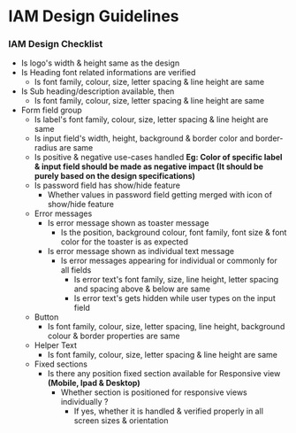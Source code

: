 # IAM Design Guidelines
### IAM Design Checklist
- Is logo's width & height same as the design
- Is Heading font related informations are verified 
    - Is font family, colour, size, letter spacing & line height are same
- Is Sub heading/description available, then
     - Is font family, colour, size, letter spacing & line height are same
- Form field group
    - Is label's font family, colour, size, letter spacing & line height are same
    - Is input field's width, height, background & border color and border-radius are same
    - Is positive & negative use-cases handled **Eg: Color of specific label & input field should be made as negative impact (It should be purely based on the design specifications)**
    - Is password field has show/hide feature
        - Whether values in password field getting merged with icon of show/hide feature
    - Error messages
        - Is error message shown as toaster message
            - Is the position, background colour, font family, font size & font color for the toaster is as expected
        - Is error message shown as individual text message
            - Is error messages appearing for individual or commonly for all fields
                - Is error text's font family, size, line height, letter spacing and spacing above & below are same
                - Is error text's gets hidden while user types on the input field
    - Button
       - Is font family, colour, size, letter spacing, line height, background colour & border properties are same
    - Helper Text
        - Is font family, colour, size, letter spacing & line height are same 
    - Fixed sections
        - Is there any position fixed section available for Responsive view **(Mobile, Ipad & Desktop)**
            - Whether section is positioned for responsive views individually ?
                - If yes, whether it is handled & verified properly in all screen sizes & orientation
